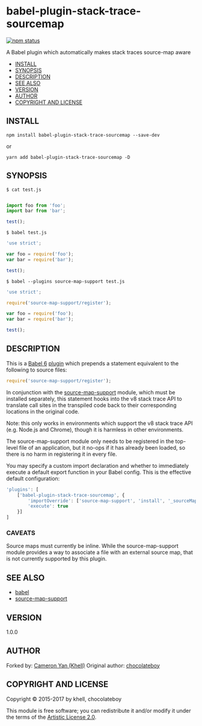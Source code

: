 # babel-plugin-stack-trace-sourcemap 

[![npm status](http://img.shields.io/npm/v/babel-plugin-stack-trace-sourcemap.svg)](https://www.npmjs.org/package/babel-plugin-stack-trace-sourcemap)

A Babel plugin which automatically makes stack traces source-map aware

- [INSTALL](#install)
- [SYNOPSIS](#synopsis)
- [DESCRIPTION](#description)
- [SEE ALSO](#see-also)
- [VERSION](#version)
- [AUTHOR](#author)
- [COPYRIGHT AND LICENSE](#copyright-and-license)

## INSTALL

    npm install babel-plugin-stack-trace-sourcemap --save-dev

or

    yarn add babel-plugin-stack-trace-sourcemap -D

## SYNOPSIS

`$ cat test.js`

```javascript

import foo from 'foo';
import bar from 'bar';

test();
```

`$ babel test.js`

```javascript
'use strict';

var foo = require('foo');
var bar = require('bar');

test();
```

`$ babel --plugins source-map-support test.js`

```javascript
'use strict';

require('source-map-support/register');

var foo = require('foo');
var bar = require('bar');

test();
```

## DESCRIPTION

This is a [Babel 6](https://www.npmjs.com/package/babel) [plugin](https://babeljs.io/docs/advanced/plugins/)
which prepends a statement equivalent to the following to source files:

```javascript
require('source-map-support/register');
```

In conjunction with the [source-map-support](https://www.npmjs.com/package/source-map-support)
module, which must be installed separately, this statement hooks into the v8 stack trace API to
translate call sites in the transpiled code back to their corresponding locations in
the original code.

Note: this only works in environments which support the v8 stack trace API (e.g. Node.js and Chrome),
though it is harmless in other environments.

The source-map-support module only needs to be registered in the top-level file of an application,
but it no-ops if it has already been loaded, so there is no harm in registering it in every file.

You may specify a custom import declaration and whether to immediately execute a default export function in your Babel config. This is the effective default configuration:

```javascript
'plugins': [
    ['babel-plugin-stack-trace-sourcemap', {
        'importOverride': ['source-map-support', 'install', '_sourceMapSupport'],
        'execute': true
    }]
]
```

### CAVEATS

Source maps must currently be inline. While the source-map-support module provides a way
to associate a file with an external source map, that is not currently supported by
this plugin.

## SEE ALSO

* [babel](https://www.npmjs.com/package/babel)
* [source-map-support](https://www.npmjs.com/package/source-map-support)

## VERSION

1.0.0

## AUTHOR

Forked by: [Cameron Yan (Khell)](mailto:git@khell.org)
Original author: [chocolateboy](mailto:chocolate@cpan.org)

## COPYRIGHT AND LICENSE

Copyright © 2015-2017 by khell, chocolateboy

This module is free software; you can redistribute it and/or modify it under the
terms of the [Artistic License 2.0](http://www.opensource.org/licenses/artistic-license-2.0.php).
